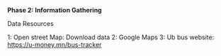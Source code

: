 __Phase 2: Information Gathering__ 


Data Resources

1: Open street Map: Download data
2: Google Maps
3: Ub bus website: https://u-money.mn/bus-tracker